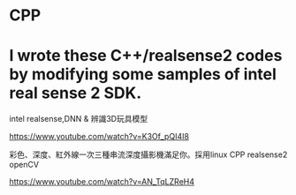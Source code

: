 # CPP
# I wrote these C++/realsense2 codes by modifying some samples of intel real sense 2 SDK.

intel realsense,DNN & 辨識3D玩具模型

https://www.youtube.com/watch?v=K3Of_pQI4I8


彩色、深度、紅外線一次三種串流深度攝影機滿足你。採用linux CPP realsense2 openCV

https://www.youtube.com/watch?v=AN_TqLZReH4
